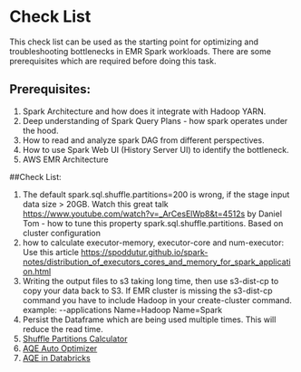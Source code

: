 # Check List
This check list can be used as the starting point for optimizing and troubleshooting bottlenecks in EMR Spark workloads. There are some prerequisites which are required before doing this task. 

## Prerequisites: 
1. Spark Architecture and how does it integrate with Hadoop YARN.
2. Deep understanding of Spark Query Plans - how spark operates under the hood.
3. How to read and analyze spark DAG from different perspectives.
4. How to use Spark Web UI (History Server UI) to identify the bottleneck.
5. AWS EMR Architecture 

##Check List:
1. The default spark.sql.shuffle.partitions=200 is wrong, if the stage input data size > 20GB. Watch this great talk https://www.youtube.com/watch?v=_ArCesElWp8&t=4512s  by Daniel Tom - how to tune this property spark.sql.shuffle.partitions. 
Based on cluster configuration
2. how to calculate executor-memory, executor-core and num-executor: Use this article https://spoddutur.github.io/spark-notes/distribution_of_executors_cores_and_memory_for_spark_application.html
3. Writing the output files to s3 taking long time, then use
s3-dist-cp to copy your data back to S3. If EMR cluster is missing the s3-dist-cp command you have to include Hadoop in your create-cluster command. example: --applications Name=Hadoop Name=Spark
4. Persist the Dataframe which are being used multiple times. This will reduce the read time.
5. [Shuffle Partitions Calculator](https://github.com/justinbreese/databricks-gems/blob/master/shufflePartitionCalculator/sparkShufflePartitionCalculator.py)
6. [AQE Auto Optimizer](https://community.databricks.com/t5/data-engineering/ideal-number-and-size-of-partitions/td-p/25502)
7. [AQE in Databricks](https://www.databricks.com/blog/2020/10/21/faster-sql-adaptive-query-execution-in-databricks.html)
   

